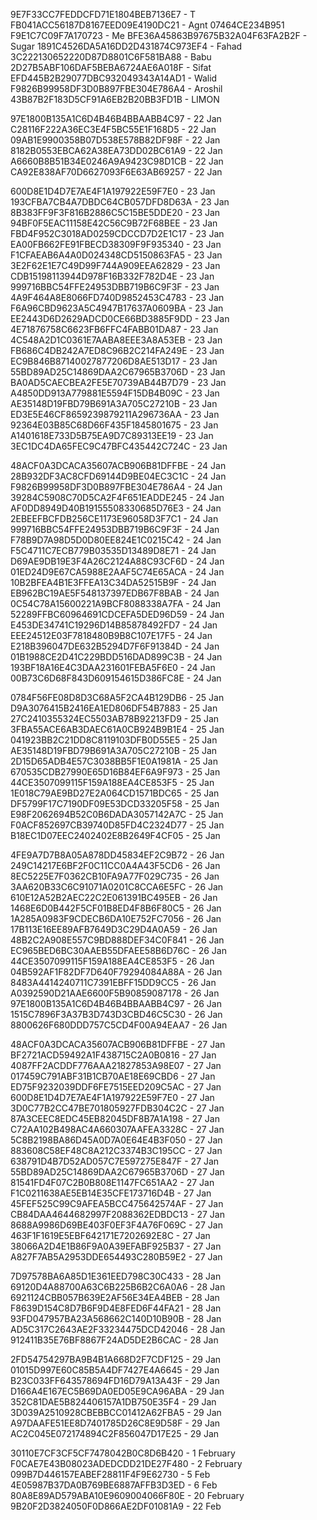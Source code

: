 9E7F33CC7FEDDCFD71E1804BEB7136E7 - T
FB041ACC56187D8167EED09E4190DC21 - Agnt
07464CE234B951 F9E1C7C09F7A170723 - Me
BFE36A45863B97675B32A04F63FA2B2F - Sugar
1891C4526DA5A16DD2D431874C973EF4 - Fahad
3C222130652220D87D8801C6F581BA88 - Babu
2D27B5ABF106DAF5BEBA6724AE6A018F - Sifat
EFD445B2B29077DBC932049343A14AD1 - Walid
F9826B99958DF3D0B897FBE304E786A4 - Aroshil
43B87B2F183D5CF91A6EB2B20BB3FD1B - LIMON

97E1800B135A1C6D4B46B4BBAABB4C97 - 22 Jan
C28116F222A36EC3E4F5BC55E1F168D5 - 22 Jan
09AB1E9900358B07D538E578B82DF98F - 22 Jan
8182B0553EBCA62A38EA73DD02BC61A9 - 22 Jan
A6660B8B51B34E0246A9A9423C98D1CB - 22 Jan
CA92E838AF70D6627093F6E63AB69257 - 22 Jan

600D8E1D4D7E7AE4F1A197922E59F7E0 - 23 Jan
193CFBA7CB4A7DBDC64CB057DFD8D63A - 23 Jan
8B383FF9F3F816B2886C5C15BE5DDE20 - 23 Jan
94BF0F5EAC11158E42C56C9B72F68BEE - 23 Jan
FBD4F952C3018AD0259CDCCD7D2E1C17 - 23 Jan
EA00FB662FE91FBECD38309F9F935340 - 23 Jan
F1CFAEAB6A4A0D024348CD5150863FA5 - 23 Jan
3E2F62E1E7C49D99F744A909EEA62829 - 23 Jan
CDB15198113944D978F16B332F782D4E - 23 Jan
999716BBC54FFE24953DBB719B6C9F3F - 23 Jan
4A9F464A8E8066FD740D9852453C4783 - 23 Jan
F6A96CBD9623A5C4947B17637A0609BA - 23 Jan
EE2443D6D2629ADCD0CE66BD3885F9DD - 23 Jan
4E71876758C6623FB6FFC4FABB01DA87 - 23 Jan
4C548A2D1C0361E7AABA8EEE3A8A53EB - 23 Jan
FB686C4DB242A7ED8C96B2C214FA249E - 23 Jan
EC9B846B87140027877206D8AE513D17 - 23 Jan
55BD89AD25C14869DAA2C67965B3706D - 23 Jan
BA0AD5CAECBEA2FE5E70739AB44B7D79 - 23 Jan
A4850DD913A779881E5594F15DB4B09C - 23 Jan
AE35148D19FBD79B691A3A705C27210B - 23 Jan
ED3E5E46CF8659239879211A296736AA - 23 Jan
92364E03B85C68D66F435F1845801675 - 23 Jan
A1401618E733D5B75EA9D7C89313EE19 - 23 Jan
3EC1DC4DA65FEC9C47BFC435442C724C - 23 Jan

48ACF0A3DCACA35607ACB906B81DFFBE - 24 Jan
28B932DF3AC8CFD69144D9BE04EC3C1C - 24 Jan
F9826B99958DF3D0B897FBE304E786A4 - 24 Jan
39284C5908C70D5CA2F4F651EADDE245 - 24 Jan
AF0DD8949D40B19155508330685D76E3 - 24 Jan
2EBEEFBCFDB256CE1173E96058D3F7C1 - 24 Jan
999716BBC54FFE24953DBB719B6C9F3F - 24 Jan
F78B9D7A98D5D0D80EE824E1C0215C42 - 24 Jan
F5C4711C7ECB779B03535D13489D8E71 - 24 Jan
D69AE9DB19E3F4A26C2124A88C93CF6D - 24 Jan
01ED24D9E67CA5988E2AAF5C74E65ACA - 24 Jan
10B2BFEA4B1E3FFEA13C34DA52515B9F - 24 Jan
EB962BC19AE5F548137397EDB67F8BAB - 24 Jan
0C54C78A15600221A9BCF8088338A7FA - 24 Jan
52289FFBC60964691CDCEFA5DED96D59 - 24 Jan
E453DE34741C19296D14B85878492FD7 - 24 Jan
EEE24512E03F7818480B9B8C107E17F5 - 24 Jan
E218B396047DE632B5294D7F6F91384D - 24 Jan
01B1988CE2D41C229BDD516DAD899C3B - 24 Jan
193BF18A16E4C3DAA231601FEBA5F6E0 - 24 Jan
00B73C6D68F843D609154615D386FC8E - 24 Jan

0784F56FE08D8D3C68A5F2CA4B129DB6 - 25 Jan
D9A3076415B2416EA1ED806DF54B7883 - 25 Jan
27C2410355324EC5503AB78B92213FD9 - 25 Jan
3FBA55ACE6AB3DAEC61A0CB924B9B1E4 - 25 Jan
041923BB2C21DD8C8119103DFB0D55E5 - 25 Jan
AE35148D19FBD79B691A3A705C27210B - 25 Jan
2D15D65ADB4E57C3038BB5F1E0A1981A - 25 Jan
670535CDB27990E65D16B84EF6A9F973 - 25 Jan
44CE3507099115F159A188EA4CE853F5 - 25 Jan
1E018C79AE9BD27E2A064CD1571BDC65 - 25 Jan
DF5799F17C7190DF09E53DCD33205F58 - 25 Jan
E98F2062694B52C0B6DADA3057142A7C - 25 Jan
F0ACF852697CB39740D85FD4C2324D77 - 25 Jan
B18EC1D07EEC2402402E8B2649F4CF05 - 25 Jan

4FE9A7D7B8A05A878DD45834EF2C9B72 - 26 Jan
249C14217E6BF2F0C11CC0A4A43F5CD6 - 26 Jan
8EC5225E7F0362CB10FA9A77F029C735 - 26 Jan
3AA620B33C6C91071A0201C8CCA6E5FC - 26 Jan
610E12A52B2AEC22C2E061391BC495EB - 26 Jan
1468E6D0B442F5CF01B8ED4F8B6F80C5 - 26 Jan
1A285A0983F9CDECB6DA10E752FC7056 - 26 Jan
17B113E16EE89AFB7649D3C29D4A0A59 - 26 Jan
48B2C2A908E557C9BD888DEF34C0F841 - 26 Jan
EC965BED6BC30AAEB55DFAEE58B6D76C - 26 Jan
44CE3507099115F159A188EA4CE853F5 - 26 Jan
04B592AF1F82DF7D640F79294084A88A - 26 Jan
8483A4414240711C7391EBFF15DD9CC5 - 26 Jan
A0392590D21AAE6600F5B90859087178 - 26 Jan
97E1800B135A1C6D4B46B4BBAABB4C97 - 26 Jan
1515C7896F3A37B3D743D3CBD46C5C30 - 26 Jan
8800626F680DDD757C5CD4F00A94EAA7 - 26 Jan

48ACF0A3DCACA35607ACB906B81DFFBE - 27 Jan
BF2721ACD59492A1F438715C2A0B0816 - 27 Jan
4087FF2ACDDF776AAA21827853A98E07 - 27 Jan
017459C791ABF31B1CB70AE18E69CBD6 - 27 Jan
ED75F9232039DDF6FE7515EED209C5AC - 27 Jan
600D8E1D4D7E7AE4F1A197922E59F7E0 - 27 Jan
3D0C77B2CC47BE701805927FDB304C2C - 27 Jan
87A3CEEC8EDC45EB82045DF8B7A1A198 - 27 Jan
C72AA102B498AC4A660307AAFEA3328C - 27 Jan
5C8B2198BA86D45A0D7A0E64E4B3F050 - 27 Jan
883608C58EF48C8A212C3374B3C195CC - 27 Jan
638791D4B7D52AD057C7E597275E847F - 27 Jan
55BD89AD25C14869DAA2C67965B3706D - 27 Jan
81541FD4F07C2B0B808E1147FC651AA2 - 27 Jan
F1C0211638AE5EB14E35CFE173716D4B - 27 Jan
45FEF525C99C9AFEA5BCC475642574AF - 27 Jan
CB84DAA4644682997F2088362EDBDC13 - 27 Jan
8688A9986D69BE403F0EF3F4A76F069C - 27 Jan
463F1F1619E5EBF642171E7202692E8C - 27 Jan
38066A2D4E1B86F9A0A39EFABF925B37 - 27 Jan
A827F7AB5A2953DDE654493C280B59E2 - 27 Jan

7D97578BA6A85D1E361EED798C30C433 - 28 Jan
69120D4A88700A63C6B225B6B2C6A0A6 - 28 Jan
6921124CBB057B639E2AF56E34EA4BEB - 28 Jan
F8639D154C8D7B6F9D4E8FED6F44FA21 - 28 Jan
93FD047957BA23A568662C140D10B90B - 28 Jan
AD5C317C2643AE2F33234475DCD42046 - 28 Jan
912411B35E76BF8867F24AD5DE2B6CAC - 28 Jan

2FD54754297BA9B4B1A668D2F7CDF125 - 29 Jan
01015D997E60C85B5A4DF7427E4A6645 - 29 Jan
B23C033FF643578694FD16D79A13A43F - 29 Jan
D166A4E167EC5B69DA0ED05E9CA96ABA - 29 Jan
352C81DAE5B824406157A1DB750E35F4 - 29 Jan
3D039A2510928CBEBBCC01412A62FBA5 - 29 Jan
A97DAAFE51EE8D7401785D26C8E9D58F - 29 Jan
AC2C045E072174894C2F856047D17E25 - 29 Jan

30110E7CF3CF5CF7478042B0C8D6B420 - 1 February 
F0CAE7E43B08023ADEDCDD21DE27F480 - 2 February
099B7D446157EABEF28811F4F9E62730 - 5 Feb
4E05987B37DA0B769BE6887AFFB3D3ED - 6 Feb
80A8E89AD579ABA10E9609004066F80E - 20 February 
9B20F2D3824050F0D866AE2DF01081A9 - 22 Feb
